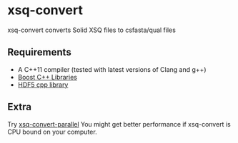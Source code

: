 xsq-convert
===========
xsq-convert converts Solid XSQ files to csfasta/qual files

Requirements
-------------
- A C++11 compiler (tested with latest versions of Clang and g++)
- [Boost C++ Libraries](http://www.boost.org)
- [HDF5 cpp library](http://www.hdfgroup.org/HDF5/doc/cpplus_RM/)

Extra
-------------
Try [xsq-convert-parallel](https://github.com/fplaza/xsq-convert-parallel)
You might get better performance if xsq-convert is CPU bound on your computer.

